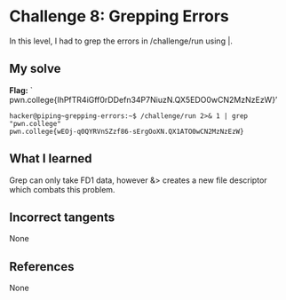 # Challenge 8: Grepping Errors
In this level, I had to grep the errors in /challenge/run using |.

## My solve
**Flag:** ` pwn.college{IhPfTR4iGff0rDDefn34P7NiuzN.QX5EDO0wCN2MzNzEzW}’


```
hacker@piping~grepping-errors:~$ /challenge/run 2>& 1 | grep "pwn.college"
pwn.college{wEOj-q0QYRVnSZzf86-sErgOoXN.QX1ATO0wCN2MzNzEzW}
```

## What I learned
Grep can only take FD1 data, however
&> creates a new file descriptor which combats this problem.

## Incorrect tangents
None

## References
None
